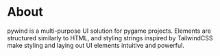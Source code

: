 # About

pywind is a multi-purpose UI solution for pygame projects. Elements are structured similarly to HTML, and styling strings inspired by TailwindCSS make styling and laying out UI elements intuitive and powerful.

